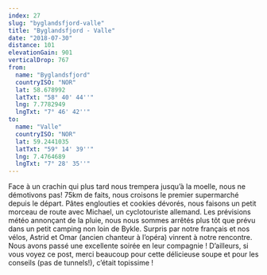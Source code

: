 ```yaml
---
index: 27
slug: "byglandsfjord-valle"
title: "Byglandsfjord - Valle"
date: "2018-07-30"
distance: 101
elevationGain: 901
verticalDrop: 767
from:
  name: "Byglandsfjord"
  countryISO: "NOR"
  lat: 58.678992
  latTxt: "58° 40' 44''"
  lng: 7.7782949
  lngTxt: "7° 46' 42''"
to:
  name: "Valle"
  countryISO: "NOR"
  lat: 59.2441035
  latTxt: "59° 14' 39''"
  lng: 7.4764689
  lngTxt: "7° 28' 35''"
---
```


Face à un crachin qui plus tard nous trempera jusqu’à la moelle, nous ne démotivons pas! 75km de faits, nous croisons le premier supermarché depuis le départ. Pâtes englouties et cookies dévorés, nous faisons un petit morceau de route avec Michael, un cyclotouriste allemand. Les prévisions météo annonçant de la pluie, nous nous sommes arrêtés plus tôt que prévu dans un petit camping non loin de Bykle. Surpris par notre français et nos vélos, Astrid et Omar (ancien chanteur à l’opéra) vinrent à notre rencontre. Nous avons passé une excellente soirée en leur compagnie ! D’ailleurs, si vous voyez ce post, merci beaucoup pour cette délicieuse soupe et pour les conseils (pas de tunnels!), c’était topissime !
